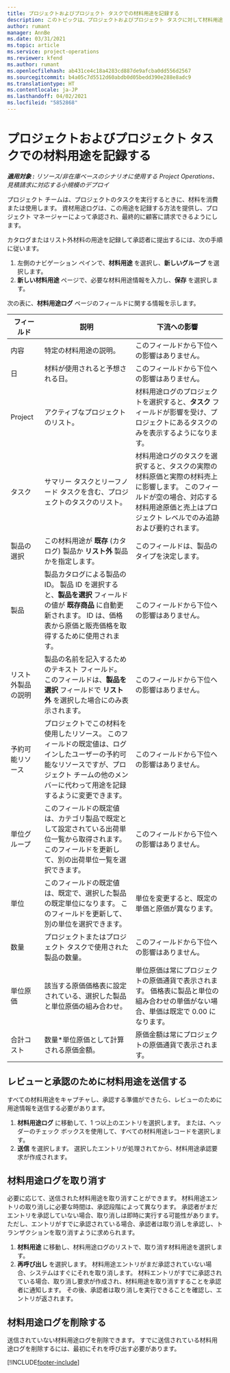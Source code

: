 ```yaml
---
title: プロジェクトおよびプロジェクト タスクでの材料用途を記録する
description: このトピックは、プロジェクトおよびプロジェクト タスクに対して材料用途をログに記録する方法に関する情報を提供します。
author: rumant
manager: AnnBe
ms.date: 03/31/2021
ms.topic: article
ms.service: project-operations
ms.reviewer: kfend
ms.author: rumant
ms.openlocfilehash: ab431ce4c18a4283cd887de9afcba0dd556d2567
ms.sourcegitcommit: b4a05c7d5512d60abdb0d05bedd390e288e8adc9
ms.translationtype: HT
ms.contentlocale: ja-JP
ms.lasthandoff: 04/02/2021
ms.locfileid: "5852868"
---
```

# <a name="record-material-usage-on-projects-and-project-tasks"></a>プロジェクトおよびプロジェクト タスクでの材料用途を記録する

_**適用対象 :** リソース/非在庫ベースのシナリオに使用する Project Operations、見積請求に対応する小規模のデプロイ_

プロジェクト チームは、プロジェクトのタスクを実行するときに、材料を消費または使用します。 資材用途ログは、この用途を記録する方法を提供し、プロジェクト マネージャーによって承認され、最終的に顧客に請求できるようにします。 

カタログまたはリスト外材料の用途を記録して承認者に提出するには、次の手順に従います。 

1. 左側のナビゲーション ペインで、**材料用途** を選択し、**新しいグループ** を選択します。
2. **新しい材料用途** ページで、必要な材料用途情報を入力し、**保存** を選択します。

次の表に、**材料用途ログ** ページのフィールドに関する情報を示します。 

| **フィールド** | **説明** | **下流への影響** |
| --- | --- | --- |
| 内容 | 特定の材料用途の説明。 | このフィールドから下位への影響はありません。 |
| 日 | 材料が使用されると予想される日。 | このフィールドから下位への影響はありません。 |
| Project | アクティブなプロジェクトのリスト。 | 材料用途ログのプロジェクトを選択すると、**タスク** フィールドが影響を受け、プロジェクトにあるタスクのみを表示するようになります。 |
| タスク​ | サマリー タスクとリーフノード タスクを含む、プロジェクトのタスクのリスト。 | 材料用途ログのタスクを選択すると、タスクの実際の材料原価と実際の材料売上に影響します。 このフィールドが空の場合、対応する材料用途原価と売上はプロジェクト レベルでのみ追跡および要約されます。 |
| 製品の選択 | この材料用途が **既存** (カタログ) 製品か **リスト外** 製品かを指定します。 | このフィールドは、製品のタイプを決定します。 |
| 製品  | 製品カタログによる製品の ID。 製品 ID を選択すると、**製品を選択** フィールドの値が **既存商品** に自動更新されます。 ID は、価格表から原価と販売価格を取得するために使用されます。 | このフィールドから下位への影響はありません。 |
| リスト外製品の説明 | 製品の名前を記入するためのテキスト フィールド。 このフィールドは、**製品を選択** フィールドで **リスト外** を選択した場合にのみ表示されます。| このフィールドから下位への影響はありません。 |
| 予約可能リソース| プロジェクトでこの材料を使用したリソース。 このフィールドの既定値は、ログインしたユーザーの予約可能なリソースですが、プロジェクト チームの他のメンバーに代わって用途を記録するように変更できます。 | このフィールドから下位への影響はありません。 |
| 単位グループ | このフィールドの既定値は、カテゴリ製品で既定として設定されている出荷単位一覧から取得されます。 このフィールドを更新して、別の出荷単位一覧を選択できます。 | このフィールドから下位への影響はありません。 |
| 単位 | このフィールドの既定値は、既定で、選択した製品の既定単位になります。 このフィールドを更新して、別の単位を選択できます。 | 単位を変更すると、既定の単価と原価が異なります。 |
| 数量 | プロジェクトまたはプロジェクト タスクで使用された製品の数量。 | このフィールドから下位への影響はありません。 |
| 単位原価 | 該当する原価価格表に設定されている、選択した製品と単位原価の組み合わせ。 | 単位原価は常にプロジェクトの原価通貨で表示されます。 価格表に製品と単位の組み合わせの単価がない場合、単価は既定で 0.00 になります。 |
| 合計コスト | 数量\*単位原価として計算される原価金額。| 原価金額は常にプロジェクトの原価通貨で表示されます。 |


## <a name="submit-material-usage-for-review-and-approval"></a>レビューと承認のために材料用途を送信する 
すべての材料用途をキャプチャし、承認する準備ができたら、レビューのために用途情報を送信する必要があります。

1. **材料用途ログ** に移動して、1 つ以上のエントリを選択します。 または、ヘッダーのチェック ボックスを使用して、すべての材料用途レコードを選択します。
2. **送信** を選択します。 選択したエントリが処理されてから、材料用途承認要求が作成されます。

## <a name="recall-a-material-usage-log"></a>材料用途ログを取り消す

必要に応じて、送信された材料用途を取り消すことができます。 材料用途エントリの取り消しに必要な時間は、承認段階によって異なります。  承認者がまだエントリを承認していない場合、取り消しは即時に実行する可能性があります。 ただし、エントリがすでに承認されている場合、承認者は取り消しを承認し、トランザクションを取り消すように求められます。

1. **材料用途** に移動し、材料用途ログのリストで、取り消す材料用途を選択します。
2. **再呼び出し** を選択します。 材料用途エントリがまだ承認されていない場合、システムはすぐにそれを取り消します。 材料エントリがすでに承認されている場合、取り消し要求が作成され、材料用途を取り消すすることを承認者に通知します。 その後、承認者は取り消しを実行できることを確認し、エントリが返されます。

## <a name="delete-a-material-usage-log"></a>材料用途ログを削除する

送信されていない材料用途ログを削除できます。 すでに送信されている材料用途ログを削除するには、最初にそれを呼び出す必要があります。



[!INCLUDE[footer-include](../includes/footer-banner.md)]
